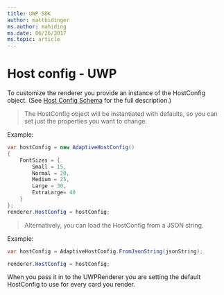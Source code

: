 ```yaml
---
title: UWP SDK
author: matthidinger
ms.author: mahiding
ms.date: 06/26/2017
ms.topic: article
---
```


# Host config - UWP

To customize the renderer you provide an instance of the HostConfig object. (See [Host Config Schema](../../../rendering-cards/host-config.md) for the full description.)

> The HostConfig object will be instantiated with defaults, so you can set just the properties you want to change.

Example:

```csharp
var hostConfig = new AdaptiveHostConfig() 
{
    FontSizes = {
        Small = 15,
        Normal = 20,
        Medium = 25,
        Large = 30,
        ExtraLarge= 40
    }
};
renderer.HostConfig = hostConfig;
```

> Alternatively, you can load the HostConfig from a JSON string.

Example:

```csharp
var hostConfig = AdaptiveHostConfig.FromJsonString(jsonString); 

renderer.HostConfig = hostConfig;
```

When you pass it in to the UWPRenderer you are setting the default HostConfig to use for every card you render.